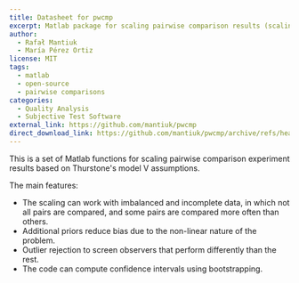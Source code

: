 ```yaml
---
title: Datasheet for pwcmp
excerpt: Matlab package for scaling pairwise comparison results (scaling, confidence intervals, statistical testing).
author:
  - Rafał Mantiuk
  - María Pérez Ortiz
license: MIT
tags:
  - matlab
  - open-source
  - pairwise comparisons
categories:
  - Quality Analysis
  - Subjective Test Software
external_link: https://github.com/mantiuk/pwcmp
direct_download_link: https://github.com/mantiuk/pwcmp/archive/refs/heads/master.zip
---
```


This is a set of Matlab functions for scaling pairwise comparison experiment results based on Thurstone's model V assumptions.

The main features:

* The scaling can work with imbalanced and incomplete data, in which not all pairs are compared, and some pairs are compared more often than others.
* Additional priors reduce bias due to the non-linear nature of the problem.
* Outlier rejection to screen observers that perform differently than the rest.
* The code can compute confidence intervals using bootstrapping.
